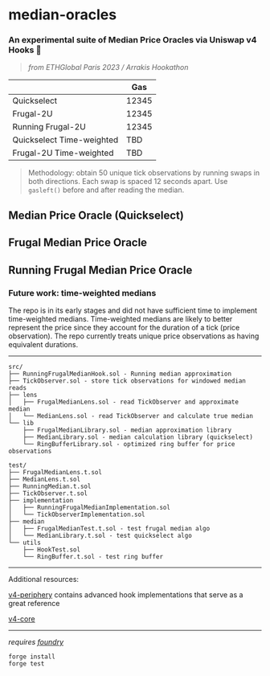 # median-oracles
### **An experimental suite of Median Price Oracles via Uniswap v4 Hooks 🦄**

> *from ETHGlobal Paris 2023 / Arrakis Hookathon*

|                           | Gas   |
|---------------------------|-------|
| Quickselect               | 12345 |
| Frugal-2U                 | 12345 |
| Running Frugal-2U         | 12345 |
| Quickselect Time-weighted | TBD   |
| Frugal-2U Time-weighted   | TBD   |

> Methodology: obtain 50 unique tick observations by running swaps in both directions. Each swap is spaced 12 seconds apart. Use `gasleft()` before and after reading the median.

## Median Price Oracle (Quickselect)

## Frugal Median Price Oracle

## Running Frugal Median Price Oracle

### Future work: time-weighted medians

The repo is in its early stages and did not have sufficient time to implement time-weighted medians. Time-weighted medians are likely to better represent the price since they account for the duration of a tick (price observation). The repo currently treats unique price observations as having equivalent durations.


---


```
src/
├── RunningFrugalMedianHook.sol - Running median approximation
├── TickObserver.sol - store tick observations for windowed median reads
├── lens
│   ├── FrugalMedianLens.sol - read TickObserver and approximate median
│   └── MedianLens.sol - read TickObserver and calculate true median
└── lib
    ├── FrugalMedianLibrary.sol - median approximation library
    ├── MedianLibrary.sol - median calculation library (quickselect)
    └── RingBufferLibrary.sol - optimized ring buffer for price observations

test/
├── FrugalMedianLens.t.sol
├── MedianLens.t.sol
├── RunningMedian.t.sol
├── TickObserver.t.sol
├── implementation
│   ├── RunningFrugalMedianImplementation.sol
│   └── TickObserverImplementation.sol
├── median
│   ├── FrugalMedianTest.t.sol - test frugal median algo
│   └── MedianLibrary.t.sol - test quickselect algo
└── utils
    ├── HookTest.sol
    └── RingBuffer.t.sol - test ring buffer
```

---

Additional resources:

[v4-periphery](https://github.com/uniswap/v4-periphery) contains advanced hook implementations that serve as a great reference

[v4-core](https://github.com/uniswap/v4-core)

---

*requires [foundry](https://book.getfoundry.sh)*

```
forge install
forge test
```
